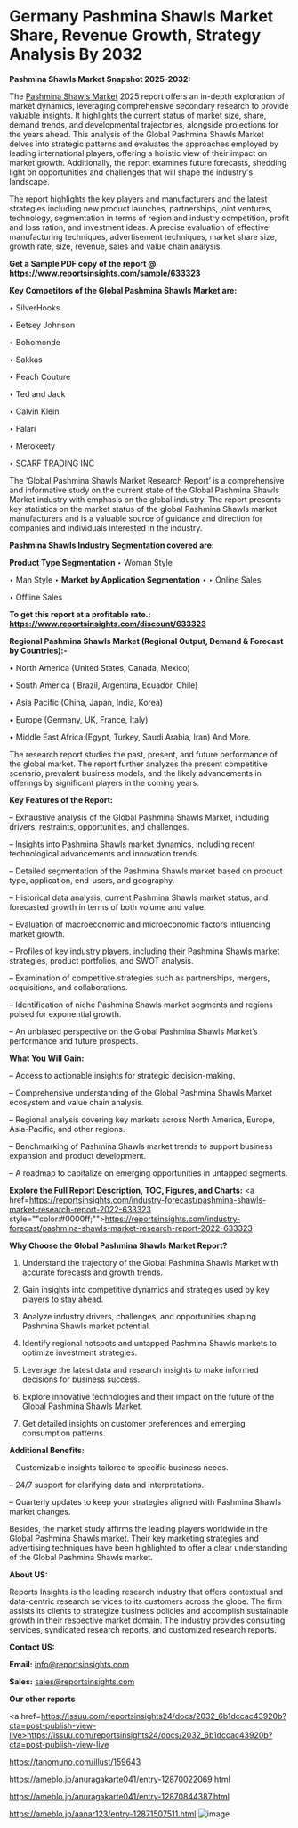   # Germany Pashmina Shawls Market Share, Revenue Growth, Strategy Analysis By 2032

<strong>Pashmina Shawls Market Snapshot 2025-2032:</strong>

The <a href=https://www.reportsinsights.com/sample/633323>Pashmina Shawls Market</a> 2025 report offers an in-depth exploration of market dynamics, leveraging comprehensive secondary research to provide valuable insights. It highlights the current status of market size, share, demand trends, and developmental trajectories, alongside projections for the years ahead. This analysis of the Global Pashmina Shawls Market delves into strategic patterns and evaluates the approaches employed by leading international players, offering a holistic view of their impact on market growth. Additionally, the report examines future forecasts, shedding light on opportunities and challenges that will shape the industry's landscape.

The report highlights the key players and manufacturers and the latest strategies including new product launches, partnerships, joint ventures, technology, segmentation in terms of region and industry competition, profit and loss ration, and investment ideas. A precise evaluation of effective manufacturing techniques, advertisement techniques, market share size, growth rate, size, revenue, sales and value chain analysis.

<strong>Get a Sample PDF copy of the report @ <a href=https://www.reportsinsights.com/sample/633323 style=color:#0000ff;>https://www.reportsinsights.com/sample/633323</a></strong>

<strong>Key Competitors of the Global Pashmina Shawls Market are:</strong>

‣ SilverHooks

‣ Betsey Johnson

‣ Bohomonde

‣ Sakkas

‣ Peach Couture

‣ Ted and Jack

‣ Calvin Klein

‣ Falari

‣ Merokeety

‣ SCARF TRADING INC

The ‘Global Pashmina Shawls Market Research Report’ is a comprehensive and informative study on the current state of the Global Pashmina Shawls Market industry with emphasis on the global industry. The report presents key statistics on the market status of the global Pashmina Shawls market manufacturers and is a valuable source of guidance and direction for companies and individuals interested in the industry.

<strong>Pashmina Shawls Industry Segmentation covered are:</strong>

<strong>Product Type Segmentation</strong>
‣
Woman Style

‣ Man Style
‣ 
<strong>Market by Application Segmentation</strong>
‣
‣  Online Sales

‣ Offline Sales

<strong>To get this report at a profitable rate.: <a href=https://www.reportsinsights.com/discount/633323 style=color:#0000ff;>https://www.reportsinsights.com/discount/633323</a></strong>

<strong>Regional Pashmina Shawls Market (Regional Output, Demand &amp; Forecast by Countries):-</strong>

• North America (United States, Canada, Mexico)

• South America ( Brazil, Argentina, Ecuador, Chile)

• Asia Pacific (China, Japan, India, Korea)

• Europe (Germany, UK, France, Italy)

• Middle East Africa (Egypt, Turkey, Saudi Arabia, Iran) And More.

The research report studies the past, present, and future performance of the global market. The report further analyzes the present competitive scenario, prevalent business models, and the likely advancements in offerings by significant players in the coming years.

<strong>Key Features of the Report:</strong>

– Exhaustive analysis of the Global Pashmina Shawls Market, including drivers, restraints, opportunities, and challenges.

– Insights into Pashmina Shawls market dynamics, including recent technological advancements and innovation trends.

– Detailed segmentation of the Pashmina Shawls market based on product type, application, end-users, and geography.

– Historical data analysis, current Pashmina Shawls market status, and forecasted growth in terms of both volume and value.

– Evaluation of macroeconomic and microeconomic factors influencing market growth.

– Profiles of key industry players, including their Pashmina Shawls market strategies, product portfolios, and SWOT analysis.

– Examination of competitive strategies such as partnerships, mergers, acquisitions, and collaborations.

– Identification of niche Pashmina Shawls market segments and regions poised for exponential growth.

– An unbiased perspective on the Global Pashmina Shawls Market’s performance and future prospects.

<strong>What You Will Gain:</strong>

– Access to actionable insights for strategic decision-making.

– Comprehensive understanding of the Global Pashmina Shawls Market ecosystem and value chain analysis.

– Regional analysis covering key markets across North America, Europe, Asia-Pacific, and other regions.

– Benchmarking of Pashmina Shawls market trends to support business expansion and product development.

– A roadmap to capitalize on emerging opportunities in untapped segments.

<strong>Explore the Full Report Description, TOC, Figures, and Charts:</strong>
<a href=https://reportsinsights.com/industry-forecast/pashmina-shawls-market-research-report-2022-633323 style=""color:#0000ff;"">https://reportsinsights.com/industry-forecast/pashmina-shawls-market-research-report-2022-633323</a>

<strong>Why Choose the Global Pashmina Shawls Market Report?</strong>

1. Understand the trajectory of the Global Pashmina Shawls Market with accurate forecasts and growth trends.

2. Gain insights into competitive dynamics and strategies used by key players to stay ahead.

3. Analyze industry drivers, challenges, and opportunities shaping Pashmina Shawls market potential.

4. Identify regional hotspots and untapped Pashmina Shawls markets to optimize investment strategies.

5. Leverage the latest data and research insights to make informed decisions for business success.

6. Explore innovative technologies and their impact on the future of the Global Pashmina Shawls Market.

7. Get detailed insights on customer preferences and emerging consumption patterns.

<strong>Additional Benefits:</strong>

– Customizable insights tailored to specific business needs.

– 24/7 support for clarifying data and interpretations.

– Quarterly updates to keep your strategies aligned with Pashmina Shawls market changes.

Besides, the market study affirms the leading players worldwide in the Global Pashmina Shawls market. Their key marketing strategies and advertising techniques have been highlighted to offer a clear understanding of the Global Pashmina Shawls market.

<strong><strong>About US</strong>:</strong>

Reports Insights is the leading research industry that offers contextual and data-centric research services to its customers across the globe. The firm assists its clients to strategize business policies and accomplish sustainable growth in their respective market domain. The industry provides consulting services, syndicated research reports, and customized research reports.

<strong>Contact US:</strong>

<p class=><b>Email:</b> <a href=mailto:info@reportsinsights.com>info@reportsinsights.com</a></p>
<p class=><b>Sales:</b> <a href=mailto:sales@reportsinsights.com>sales@reportsinsights.com</a></p>

<strong>Our other reports</strong>

<a href=https://issuu.com/reportsinsights24/docs/2032_6b1dccac43920b?cta=post-publish-view-live>https://issuu.com/reportsinsights24/docs/2032_6b1dccac43920b?cta=post-publish-view-live</a>

<a href=https://tanomuno.com/illust/159643>https://tanomuno.com/illust/159643</a>

<a href=https://ameblo.jp/anuragakarte041/entry-12870022069.html>https://ameblo.jp/anuragakarte041/entry-12870022069.html</a>

<a href=https://ameblo.jp/anuragakarte041/entry-12870844387.html>https://ameblo.jp/anuragakarte041/entry-12870844387.html</a>

<a href=https://ameblo.jp/aanar123/entry-12871507511.html>https://ameblo.jp/aanar123/entry-12871507511.html</a>
![image](https://github.com/user-attachments/assets/60058291-a6c6-48b0-bb53-5e34d396b154)
